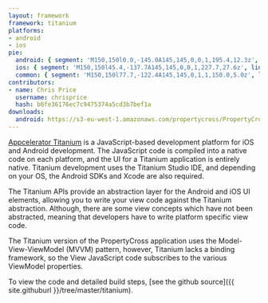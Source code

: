 ```yaml
---
layout: framework
framework: titanium
platforms:
- android
- ios
pie:
  android: { segment: 'M150,150l0.0,-145.0A145,145,0,0,1,195.4,12.3z', line: 'M150,150l45.4,-137.7' }
  ios: { segment: 'M150,150l45.4,-137.7A145,145,0,0,1,227.7,27.6z', line: 'M150,150l77.7,-122.4' }
  common: { segment: 'M150,150l77.7,-122.4A145,145,0,1,1,150.0,5.0z', line: 'M150,150l-0.0,-145.0' }
contributors:
- name: Chris Price
  username: chrisprice
  hash: b6fe36176ec7c9475374a5cd3b7bef1a
downloads:
  android: https://s3-eu-west-1.amazonaws.com/propertycross/PropertyCross-titanium-initial.apk
---
```

[Appcelerator Titanium](http://www.appcelerator.com/) is a JavaScript-based development platform for iOS and Android development. The JavaScript code is compiled into a native code on each platform, and the UI for a Titanium application is entirely native. Titanium development uses the Titanium Studio IDE, and depending on your OS, the Android SDKs and Xcode are also required.

The Titanium APIs provide an abstraction layer for the Android and iOS UI elements, allowing you to write your view code against the Titanium abstraction. Although, there are some view concepts which have not been abstracted, meaning that developers have to write platform specific view code.

The Titanium version of the PropertyCross application uses the Model-View-ViewModel (MVVM) pattern, however, Titanium lacks a binding framework, so the View JavaScript code subscribes to the various ViewModel properties.

To view the code and detailed build steps, [see the github source]({{ site.githuburl }}/tree/master/titanium).